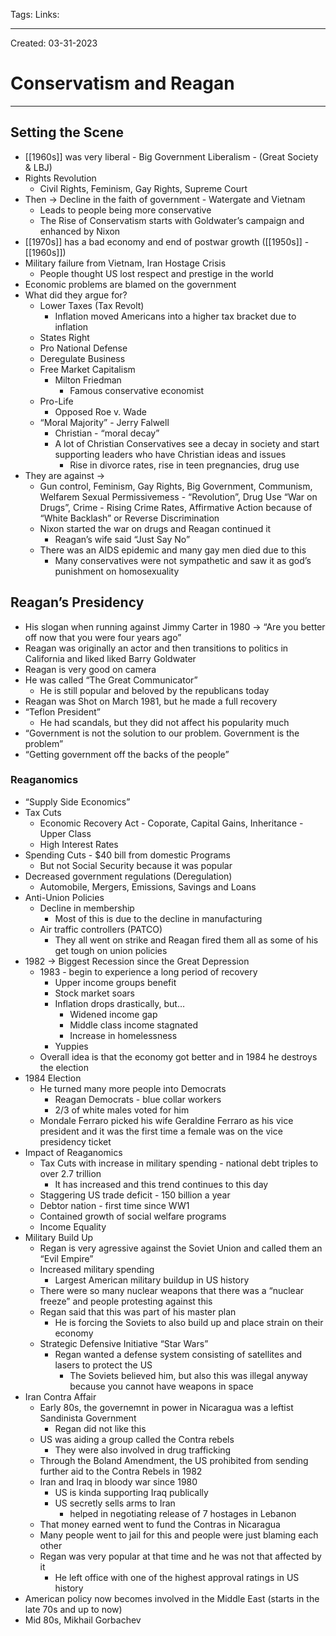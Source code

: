 Tags:
Links: 

---
Created: 03-31-2023
# Conservatism and Reagan
---

## Setting the Scene
- [[1960s]] was very liberal - Big Government Liberalism - (Great Society & LBJ)
- Rights Revolution
	- Civil Rights, Feminism, Gay Rights, Supreme Court
- Then → Decline in the faith of government - Watergate and Vietnam
	- Leads to people being more conservative
	- The Rise of Conservatism starts with Goldwater’s campaign and enhanced by Nixon
- [[1970s]] has a bad economy and end of postwar growth ([[1950s]] - [[1960s]])
- Military failure from Vietnam, Iran Hostage Crisis
	- People thought US lost respect and prestige in the world
- Economic problems are blamed on the government
- What did they argue for?
	- Lower Taxes (Tax Revolt)
		- Inflation moved Americans into a higher tax bracket due to inflation
	- States Right
	- Pro National Defense
	- Deregulate Business
	- Free Market Capitalism
		- Milton Friedman
			- Famous conservative economist
	- Pro-Life
		- Opposed Roe v. Wade
	- “Moral Majority” - Jerry Falwell
		- Christian - “moral decay”
		- A lot of Christian Conservatives see a decay in society and start supporting leaders who have Christian ideas and issues
			- Rise in divorce rates, rise in teen pregnancies, drug use
- They are against →
	- Gun control, Feminism, Gay Rights, Big Government, Communism, Welfarem Sexual Permissivemess - “Revolution”, Drug Use “War on Drugs”, Crime - Rising Crime Rates, Affirmative Action because of “White Backlash” or Reverse Discrimination
	- Nixon started the war on drugs and Reagan continued it
		- Reagan’s wife said “Just Say No”
	- There was an AIDS epidemic and many gay men died due to this
		- Many conservatives were not sympathetic and saw it as god’s punishment on homosexuality
## Reagan’s Presidency
- His slogan when running against Jimmy Carter in 1980 → “Are you better off now that you were four years ago”
- Reagan was originally an actor and then transitions to politics in California and liked liked Barry Goldwater
- Reagan is very good on camera
- He was called “The Great Communicator”
	- He is still popular and beloved by the republicans today
- Reagan was Shot on March 1981, but he made a full recovery
- “Teflon President”
	- He had scandals, but they did not affect his popularity much
- “Government is not the solution to our problem. Government is the problem”
- “Getting government off the backs of the people”
### Reaganomics
- “Supply Side Economics”
- Tax Cuts
	- Economic Recovery Act - Coporate, Capital Gains, Inheritance - Upper Class
	- High Interest Rates
- Spending Cuts - $40 bill from domestic Programs
	- But not Social Security because it was popular
- Decreased government regulations (Deregulation)
	- Automobile, Mergers, Emissions, Savings and Loans
- Anti-Union Policies
	- Decline in membership
		- Most of this is due to the decline in manufacturing
	- Air traffic controllers (PATCO)
		- They all went on strike and Reagan fired them all as some of his get tough on union policies
- 1982 → Biggest Recession since the Great Depression
	- 1983 - begin to experience a long period of recovery
		- Upper income groups benefit
		- Stock market soars
		- Inflation drops drastically, but…
			- Widened income gap
			- Middle class income stagnated
			- Increase in homelessness
		- Yuppies
	- Overall idea is that the economy got better and in 1984 he destroys the election
- 1984 Election
	- He turned many more people into Democrats
		- Reagan Democrats - blue collar workers
		- 2/3 of white males voted for him
	- Mondale Ferraro picked his wife Geraldine Ferraro as his vice president and it was the first time a female was on the vice presidency ticket
- Impact of Reaganomics
	- Tax Cuts with increase in military spending - national debt triples to over 2.7 trillion
		- It has increased and this trend continues to this day
	- Staggering US trade deficit - 150 billion a year
	- Debtor nation - first time since WW1
	- Contained growth of social welfare programs
	- Income Equality
- Military Build Up
	- Regan is very agressive against the Soviet Union and called them an “Evil Empire”
	- Increased military spending
		- Largest American military buildup in US history
	- There were so many nuclear weapons that there was a “nuclear freeze” and people protesting against this
	- Regan said that this was part of his master plan
		- He is forcing the Soviets to also build up and place strain on their economy
	- Strategic Defensive Initiative “Star Wars”
		- Regan wanted a defense system consisting of satellites and lasers to protect the US
			- The Soviets believed him, but also this was illegal anyway because you cannot have weapons in space
- Iran Contra Affair
	- Early 80s, the governemnt in power in Nicaragua was a leftist Sandinista Government
		- Regan did not like this
	- US was aiding a group called the Contra rebels
		- They were also involved in drug trafficking
	- Through the Boland Amendment, the US prohibited from sending further aid to the Contra Rebels in 1982
	- Iran and Iraq in bloody war since 1980
		- US is kinda supporting Iraq publically
		- US secretly sells arms to Iran
			- helped in negotiating release of 7 hostages in Lebanon
	- That money earned went to fund the Contras in Nicaragua
	- Many people went to jail for this and people were just blaming each other
	- Regan was very popular at that time and he was not that affected by it
		- He left office with one of the highest approval ratings in US history
- American policy now becomes involved in the Middle East (starts in the late 70s and up to now)
- Mid 80s, Mikhail Gorbachev 
